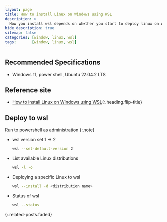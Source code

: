```yaml
---
layout: page
title: How to install Linux on Windows using WSL
description: >
  How you install wsl depends on whether you start to deploy linux on window.
hide_description: true
sitemap: false
categories: [window, linux, wsl]
tags:       [window, linux, wsl]
---
```


## Recommended Specifications

- Windows 11, power shell, Ubuntu 22.04.2 LTS

## Reference site

- [How to install Linux on Windows using WSL]{:.heading.flip-title}

## Deploy to wsl

Run to powershell as administration
{:.note}

- wsl version set 1 -> 2
  
    ```sh
    wsl --set-default-version 2
    ```

- List available Linux distributions

    ```sh
    wsl -l -o
    ```

- Deploying a specific Linux to wsl

    ```sh
    wsl --install -d <distribution name>
    ```

- Status of wsl
  
    ```sh
    wsl --status
    ```

{:.related-posts.faded}


[How to install Linux on Windows using WSL]: https://learn.microsoft.com/ko-kr/windows/wsl/install
